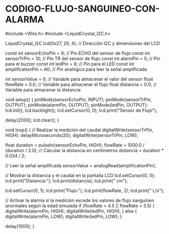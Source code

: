 # CODIGO-FLUJO-SANGUINEO-CON-ALARMA
#include <Wire.h>
#include <LiquidCrystal_I2C.h>

LiquidCrystal_I2C lcd(0x27, 20, 4);  // Dirección I2C y dimensiones del LCD

const int sensorEchoPin = 9;   // Pin ECHO del sensor de flujo
const int sensorTrPin = 10;    // Pin TR del sensor de flujo
const int alarmPin = 5;        // Pin para el buzzer
const int ledPin = 8;          // Pin para el LED
const int amplificationPin = A0;  // Pin analógico para leer la señal amplificada

int sensorValue = 0;           // Variable para almacenar el valor del sensor
float flowRate = 0.0;          // Variable para almacenar el flujo
float distancia = 0.0;          // Variable para almacenar la distancia

void setup() {
  pinMode(sensorEchoPin, INPUT);
  pinMode(sensorTrPin, OUTPUT);
  pinMode(alarmPin, OUTPUT);
  pinMode(ledPin, OUTPUT);
  lcd.init();
  lcd.backlight();
  lcd.setCursor(0, 0);
  lcd.print("Sensor de Flujo");
  
  delay(2000);
  lcd.clear();
}

void loop() {
  // Realizar la medición del caudal
  digitalWrite(sensorTrPin, HIGH);
  delayMicroseconds(20);
  digitalWrite(sensorTrPin, LOW);

  float duration = pulseIn(sensorEchoPin, HIGH);
  flowRate = 1000.0 / (duration / 2.0);
  // Calcular la distancia en centímetros
  distancia = duration * 0.034 / 2;

  // Leer la señal amplificada
  sensorValue = analogRead(amplificationPin);

  // Mostrar la distancia y el caudal en la pantalla LCD
  lcd.setCursor(0, 0);
  lcd.print("Distancia:");
  lcd.print(distancia);
  lcd.print(" cm");

  lcd.setCursor(0, 1);
  lcd.print("Flujo:");
  lcd.print(flowRate, 2);
  lcd.print(" L/s");

  // Activar la alarma si la medición excede los valores de flujo sanguíneo anormales según la edad simulada
  if (flowRate > 4.5 || flowRate < 3.5) {
    digitalWrite(alarmPin, HIGH);
    digitalWrite(ledPin, HIGH);
  } else {
    digitalWrite(alarmPin, LOW);
    digitalWrite(ledPin, LOW);
  }

  delay(1000);
}
